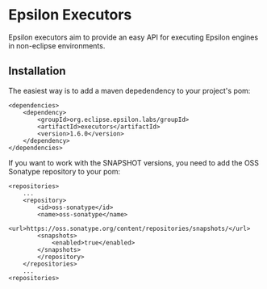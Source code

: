 # Epsilon Executors

Epsilon executors aim to provide an easy API for executing Epsilon engines in non-eclipse environments.

## Installation

The easiest way is to add a maven depedendency to your project's pom:

```
<dependencies>
	<dependency>
   		<groupId>org.eclipse.epsilon.labs/groupId>
		<artifactId>executors</artifactId>
		<version>1.6.0</version>
	</dependency>
</dependencies>
```

If you want to work with the SNAPSHOT versions, you need to add the OSS Sonatype repository to your pom:

```
<repositories>
	...
	<repository>
   		<id>oss-sonatype</id>
		<name>oss-sonatype</name>
		<url>https://oss.sonatype.org/content/repositories/snapshots/</url>
		<snapshots>
			<enabled>true</enabled>
		</snapshots>
		</repository>
	</repositories>
	...
<repositories>	
```